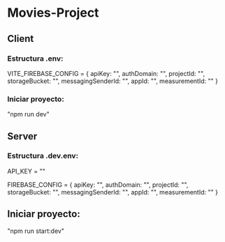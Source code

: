 # Movies-Project

## Client

### Estructura .env:
  VITE_FIREBASE_CONFIG = {
    apiKey: "",
    authDomain: "",
    projectId: "",
    storageBucket: "",
    messagingSenderId: "",
    appId: "",
    measurementId: ""
  }
 
 ### Iniciar proyecto: 
  "npm run dev"

## Server

### Estructura .dev.env:
  API_KEY = ""

  FIREBASE_CONFIG = {
      apiKey: "",
      authDomain: "",
      projectId: "",
      storageBucket: "",
      messagingSenderId: "",
      appId: "",
      measurementId: ""
  }
 
 ## Iniciar proyecto: 
  "npm run start:dev"
